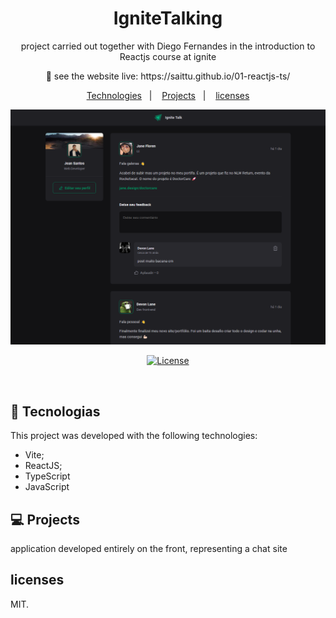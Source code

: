 <h1 align="center">IgniteTalking</h1>

<p align="center">
project carried out together with Diego Fernandes in the introduction to Reactjs course at ignite
</p>

<p align="center">🤖 see the website live: https://saittu.github.io/01-reactjs-ts/</p>

<p align="center">
    <a href="#-tecnologias">Technologies</a>&nbsp;&nbsp;&nbsp;|&nbsp;&nbsp;&nbsp;
    <a href="#-Projects">Projects</a>&nbsp;&nbsp;&nbsp;|&nbsp;&nbsp;&nbsp;
    <a href="#-Licenses">licenses</a>
</p>

<p align="center">
  <img src="./public/ApresentaçãoIgniteTalking.png">
</p>

<p align="center">
  <a href="https://choosealicense.com/licenses/mit/"><img alt="License" src="https://img.shields.io/static/v1?label=license&message=MIT&color=49AA26&labelColor=000000"></a>
</p>

<br>


## 🚀 Tecnologias

This project was developed with the following technologies:
- Vite;
- ReactJS;
- TypeScript
- JavaScript

## 💻 Projects


application developed entirely on the front, representing a chat site


## licenses

MIT.